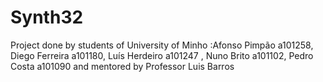 # Synth32
Project done by students of University of Minho :Afonso Pimpão a101258, Diego Ferreira a101180, Luís Herdeiro a101247 , Nuno Brito a101102, Pedro Costa a101090  and mentored by Professor Luis Barros 
